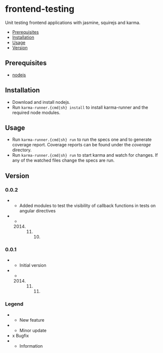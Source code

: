 # frontend-testing #

Unit testing frontend applications with jasmine, squirejs and karma.

* [Prerequisites](#prerequisites "jump to prerequisites")
* [Installation](#installation "jump to installation information")
* [Usage](#usage "jump to usage information")
* [Version](#version "jump to version information")

## Prerequisites ##

* [nodejs](http://nodejs.org/ "download nodejs")

## Installation ##

* Download and install nodejs.
* Run `karma-runner.{cmd|sh} install` to install karma-runner and the required node modules.

## Usage ##

* Run `karma-runner.{cmd|sh} run` to run the specs one and to generate coverage report. Coverage reports can be found under the *coverage* directory.
* Run `karma-runner.{cmd|sh} run` to start karma and watch for changes. If any of the watched files change the specs are run.

## Version ##

### 0.0.2 ###

* * Added modules to test the visibility of callback functions in tests on angular directives
* - 2014. 11. 10.

### 0.0.1 ###

* * Initial version
* - 2014. 11. 11.

### Legend ###

* * New feature 
* + Minor update 
* x Bugfix 
* - Information
